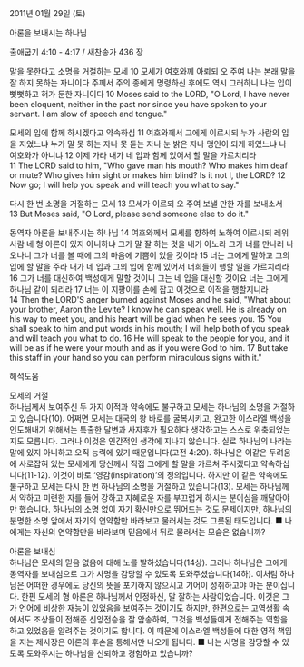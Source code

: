2011년 01월 29일 (토)

아론을 보내시는 하나님



출애굽기 4:10 - 4:17 / 새찬송가 436 장


말을 못한다고 소명을 거절하는 모세
10 모세가 여호와께 아뢰되 오 주여 나는 본래 말을 잘 하지 못하는 자니이다 주께서 주의 종에게 명령하신 후에도 역시 그러하니 나는 입이 뻣뻣하고 혀가 둔한 자니이다 
10 Moses said to the LORD, "O Lord, I have never been eloquent, neither in the past nor since you have spoken to your servant. I am slow of speech and tongue." 

모세의 입에 함께 하시겠다고 약속하심
11 여호와께서 그에게 이르시되 누가 사람의 입을 지었느냐 누가 말 못 하는 자나 못 듣는 자나 눈 밝은 자나 맹인이 되게 하였느냐 나 여호와가 아니냐 12 이제 가라 내가 네 입과 함께 있어서 할 말을 가르치리라  
11 The LORD said to him, "Who gave man his mouth? Who makes him deaf or mute? Who gives him sight or makes him blind? Is it not I, the LORD? 12 Now go; I will help you speak and will teach you what to say."

다시 한 번 소명을 거절하는 모세
13 모세가 이르되 오 주여 보낼 만한 자를 보내소서  
13 But Moses said, "O Lord, please send someone else to do it." 

동역자 아론을 보내주시는 하나님
14 여호와께서 모세를 향하여 노하여 이르시되 레위 사람 네 형 아론이 있지 아니하냐 그가 말 잘 하는 것을 내가 아노라 그가 너를 만나러 나오나니 그가 너를 볼 때에 그의 마음에 기쁨이 있을 것이라 15 너는 그에게 말하고 그의 입에 할 말을 주라 내가 네 입과 그의 입에 함께 있어서 너희들이 행할 일을 가르치리라 16 그가 너를 대신하여 백성에게 말할 것이니 그는 네 입을 대신할 것이요 너는 그에게 하나님 같이 되리라 17 너는 이 지팡이를 손에 잡고 이것으로 이적을 행할지니라  
14 Then the LORD'S anger burned against Moses and he said, "What about your brother, Aaron the Levite? I know he can speak well. He is already on his way to meet you, and his heart will be glad when he sees you. 15 You shall speak to him and put words in his mouth; I will help both of you speak and will teach you what to do. 16 He will speak to the people for you, and it will be as if he were your mouth and as if you were God to him. 17 But take this staff in your hand so you can perform miraculous signs with it."

해석도움





모세의 거절  
하나님께서 보여주신 두 가지 이적과 약속에도 불구하고 모세는 하나님의 소명을 거절하고 있습니다(10). 어쩌면 모세는 대국의 왕 바로를 굴복시키고, 완고한 이스라엘 백성을 인도해내기 위해서는 특출한 달변과 사자후가 필요하다 생각하고는 스스로 위축되었는지도 모릅니다. 그러나 이것은 인간적인 생각에 지나지 않습니다. 실로 하나님의 나라는 말에 있지 아니하고 오직 능력에 있기 때문입니다(고전 4:20). 하나님은 이같은 두려움에 사로잡혀 있는 모세에게 당신께서 직접 그에게 할 말을 가르쳐 주시겠다고 약속하십니다(11-12). 이것이 바로 ‘영감(inspiration)’의 정의입니다. 하지만 이 같은 약속에도 불구하고 모세는 다시 한 번 하나님의 소명을 거절하고 있습니다(13). 모세는 하나님께서 약하고 미련한 자를 들어 강하고 지혜로운 자를 부끄럽게 하시는 분이심을 깨달아야만 했습니다. 하나님의 소명 없이 자기 확신만으로 뛰어드는 것도 문제이지만, 하나님의 분명한 소명 앞에서 자기의 연약함만 바라보고 물러서는 것도 그릇된 태도입니다.
■ 나에게는 자신의 연약함만을 바라보며 믿음에서 뒤로 물러서는 모습은 없습니까?

아론을 보내심  
하나님은 모세의 믿음 없음에 대해 노를 발하셨습니다(14상). 그러나 하나님은 그에게 동역자를 보내심으로 그가 사명을 감당할 수 있도록 도와주셨습니다(14하). 이처럼 하나님은 어떠한 경우에도 당신의 뜻을 포기하지 않으시고 기어이 성취하고야 마는 분이십니다. 한편 모세의 형 아론은 하나님께서 인정하신, 말 잘하는 사람이었습니다. 이것은 그가 언어에 비상한 재능이 있었음을 보여주는 것이기도 하지만, 한편으로는 고역생활 속에서도 조상들이 전해준 신앙전승을 잘 암송하여, 그것을 백성들에게 전해주는 역할을 하고 있었음을 알려주는 것이기도 합니다. 이 때문에 이스라엘 백성들에 대한 영적 책임을 지는 제사장은 아론의 후손을 통해서만 나오게 됩니다.
■ 나는 사명을 감당할 수 있도록 도와주시는 하나님을 신뢰하고 경험하고 있습니까?